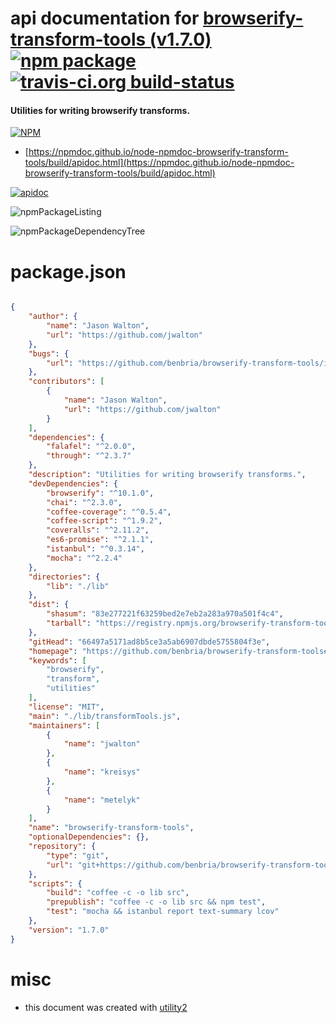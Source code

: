 # api documentation for  [browserify-transform-tools (v1.7.0)](https://github.com/benbria/browserify-transform-tools#readme)  [![npm package](https://img.shields.io/npm/v/npmdoc-browserify-transform-tools.svg?style=flat-square)](https://www.npmjs.org/package/npmdoc-browserify-transform-tools) [![travis-ci.org build-status](https://api.travis-ci.org/npmdoc/node-npmdoc-browserify-transform-tools.svg)](https://travis-ci.org/npmdoc/node-npmdoc-browserify-transform-tools)
#### Utilities for writing browserify transforms.

[![NPM](https://nodei.co/npm/browserify-transform-tools.png?downloads=true&downloadRank=true&stars=true)](https://www.npmjs.com/package/browserify-transform-tools)

- [https://npmdoc.github.io/node-npmdoc-browserify-transform-tools/build/apidoc.html](https://npmdoc.github.io/node-npmdoc-browserify-transform-tools/build/apidoc.html)

[![apidoc](https://npmdoc.github.io/node-npmdoc-browserify-transform-tools/build/screenCapture.buildCi.browser.%252Ftmp%252Fbuild%252Fapidoc.html.png)](https://npmdoc.github.io/node-npmdoc-browserify-transform-tools/build/apidoc.html)

![npmPackageListing](https://npmdoc.github.io/node-npmdoc-browserify-transform-tools/build/screenCapture.npmPackageListing.svg)

![npmPackageDependencyTree](https://npmdoc.github.io/node-npmdoc-browserify-transform-tools/build/screenCapture.npmPackageDependencyTree.svg)



# package.json

```json

{
    "author": {
        "name": "Jason Walton",
        "url": "https://github.com/jwalton"
    },
    "bugs": {
        "url": "https://github.com/benbria/browserify-transform-tools/issues"
    },
    "contributors": [
        {
            "name": "Jason Walton",
            "url": "https://github.com/jwalton"
        }
    ],
    "dependencies": {
        "falafel": "^2.0.0",
        "through": "^2.3.7"
    },
    "description": "Utilities for writing browserify transforms.",
    "devDependencies": {
        "browserify": "^10.1.0",
        "chai": "^2.3.0",
        "coffee-coverage": "^0.5.4",
        "coffee-script": "^1.9.2",
        "coveralls": "^2.11.2",
        "es6-promise": "^2.1.1",
        "istanbul": "^0.3.14",
        "mocha": "^2.2.4"
    },
    "directories": {
        "lib": "./lib"
    },
    "dist": {
        "shasum": "83e277221f63259bed2e7eb2a283a970a501f4c4",
        "tarball": "https://registry.npmjs.org/browserify-transform-tools/-/browserify-transform-tools-1.7.0.tgz"
    },
    "gitHead": "66497a5171ad8b5ce3a5ab6907dbde5755804f3e",
    "homepage": "https://github.com/benbria/browserify-transform-tools#readme",
    "keywords": [
        "browserify",
        "transform",
        "utilities"
    ],
    "license": "MIT",
    "main": "./lib/transformTools.js",
    "maintainers": [
        {
            "name": "jwalton"
        },
        {
            "name": "kreisys"
        },
        {
            "name": "metelyk"
        }
    ],
    "name": "browserify-transform-tools",
    "optionalDependencies": {},
    "repository": {
        "type": "git",
        "url": "git+https://github.com/benbria/browserify-transform-tools.git"
    },
    "scripts": {
        "build": "coffee -c -o lib src",
        "prepublish": "coffee -c -o lib src && npm test",
        "test": "mocha && istanbul report text-summary lcov"
    },
    "version": "1.7.0"
}
```



# misc
- this document was created with [utility2](https://github.com/kaizhu256/node-utility2)
